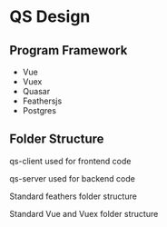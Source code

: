 # QS Design

## Program Framework

* Vue
* Vuex
* Quasar
* Feathersjs
* Postgres

## Folder Structure

qs-client used for frontend code

qs-server used for backend code

Standard feathers folder structure

Standard Vue and Vuex folder structure
